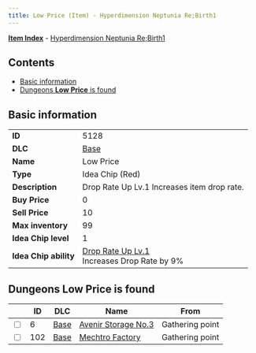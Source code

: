 ```yaml
---
title: Low Price (Item) - Hyperdimension Neptunia Re;Birth1
---
```


[**Item Index**](/neptunia/rb1/item/index.html) - [Hyperdimension Neptunia Re;Birth1](/neptunia/rb1)

## Contents

- [Basic information](#basic-information)
- [Dungeons **Low Price** is found](#dungeons-low-price-is-found)

## Basic information

|   |   |
| -- | -- |
| **ID** | 5128 |
| **DLC** | [Base](/neptunia/rb1/dlc/1-base.html) |
| **Name** | Low Price |
| **Type** | Idea Chip (Red) |
| **Description** | Drop Rate Up Lv.1 Increases item drop rate. |
| **Buy Price** | 0 |
| **Sell Price** | 10 |
| **Max inventory** | 99 |
| **Idea Chip level** | 1 |
| **Idea Chip ability** | [Drop Rate Up Lv.1](/neptunia/rb1/avatar/1-9627-drop-rate-up-lv-1.html)<br />Increases Drop Rate by 9% |


## Dungeons **Low Price** is found

|    | ID | DLC | Name | From |
| -- | -- | --- | ---- | ---- |
| <input type="checkbox" id="rb1-dungeon-1-6" class="trackbox" /> | 6 | [Base](/neptunia/rb1/dlc/1-base.html) | [Avenir Storage No.3](/neptunia/rb1/dungeon/1-6-avenir-storage-no-3.html) | Gathering point |
| <input type="checkbox" id="rb1-dungeon-1-102" class="trackbox" /> | 102 | [Base](/neptunia/rb1/dlc/1-base.html) | [Mechtro Factory](/neptunia/rb1/dungeon/1-102-mechtro-factory.html) | Gathering point |
